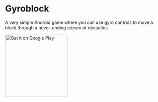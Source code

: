 # Gyroblock
A very simple Android game where you can use gyro controls to move a block through a never-ending stream of obstacles

<a href='https://play.google.com/store/apps/details?id=nl.leontheclerk.gyroblock&hl=en&gl=US&pcampaignid=pcampaignidMKT-Other-global-all-co-prtnr-py-PartBadge-Mar2515-1'><img width=200 alt='Get it on Google Play' src='https://play.google.com/intl/en_us/badges/static/images/badges/en_badge_web_generic.png'/></a>
